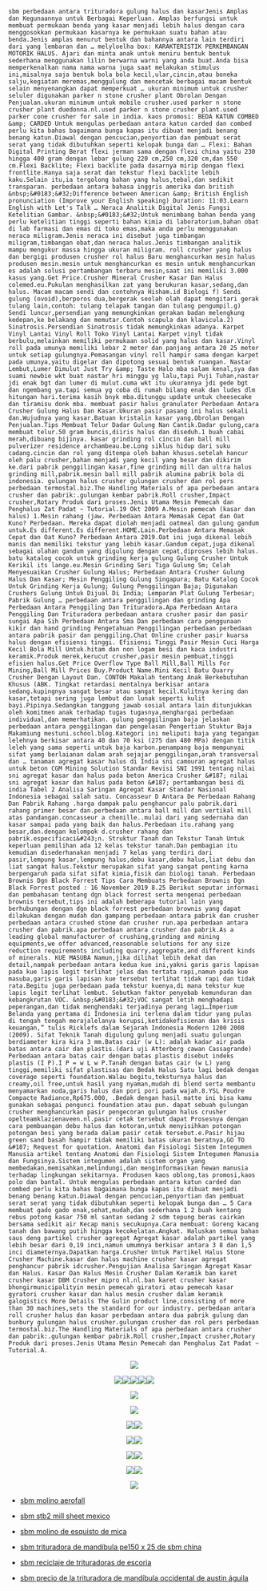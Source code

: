 
```
sbm perbedaan antara trituradora gulung halus dan kasarJenis Amplas dan Kegunaannya untuk Berbagai Keperluan. Amplas berfungsi untuk membuat permukaan benda yang kasar menjadi lebih halus dengan cara menggosokkan permukaan kasarnya ke permukaan suatu bahan atau benda.Jenis amplas menurut bentuk dan bahannya antara lain terdiri dari yang lembaran dan … melyloelha box: KARAKTERISTIK PERKEMBANGAN MOTORIK HALUS. Ajari dan minta anak untuk meniru bentuk bentuk sederhana menggunakan lilin berwarna warni yang anda buat.Anda bisa memperkenalkan nama nama warna juga saat melakukan stimulus ini,misalnya saja bentuk bola bola kecil,ular,cincin,atau boneka salju,kegiatan meremas,menggulung dan mencetak berbagai macam bentuk selain menyenangkan dapat memperkuat … ukuran minimum untuk crusher seluler digunakan parker n stone crusher plant Obrolan Dengan Penjualan.ukuran minimum untuk mobile crusher.used parker n stone crusher plant duedonna.nl.used parker n stone crusher plant.used parker cone crusher for sale in india. kaos promosi: BEDA KATUN COMBED &amp; CARDED Untuk mengulas perbedaan antara katun carded dan combed perlu kita bahas bagaimana bunga kapas itu dibuat menjadi benang benang katun.Diawal dengan pencucian,penyortian dan pembuat serat serat yang tidak dibutuhkan seperti kelopak bunga dan … Flexi: Bahan Digital Printing Berat flexi jerman sama dengan flexi china yaitu 230 hingga 400 gram dengan lebar gulung 220 cm,250 cm,320 cm,dan 550 cm.Flexi Backlite; Flexi backlite pada dasarnya mirip dengan flexi frontlite.Hanya saja serat dan tekstur flexi backlite lebih kaku.Selain itu,ia tergolong bahan yang halus,tebal,dan sedikit transparan. perbedaan antara bahasa inggris amerika dan british &nbsp;&#0183;&#32;Difference between American &amp; British English pronunciation (Improve your English speaking) Duration: 11:03.Learn English with Let's Talk … Neraca Analitik Digital Jenis Fungsi Ketelitian Gambar. &nbsp;&#0183;&#32;Untuk menimbang bahan benda yang perlu ketelitian tinggi seperti bahan kimia di laboratorium,bahan obat di lab farmasi dan emas di toko emas,maka anda perlu menggunakan neraca miligram.Jenis neraca ini disebut juga timbangan miligram,timbangan obat,dan neraca halus.Jenis timbangan analitik mampu mengukur massa hingga ukuran miligram. roll crusher yang halus dan bergigi produsen crusher rol halus Baru menghancurkan mesin halus produsen mesin.mesin untuk menghancurkan es mesin untuk menghancurkan es adalah solusi pertambangan terbaru mesin,saat ini memiliki 3.000 kasus yang.Get Price.Crusher Mineral Crusher Kasar Dan Halus colemed.eu.Pukulan menghasilkan zat yang berukuran kasar,sedang,dan halus. Macam macam sendi dan contohnya Hisham.id Biologi f) Sendi gulung (ovoid),berporos dua,bergerak seolah olah dapat mengitari gerak tulang lain,contoh: tulang telapak tangan dan tulang pengumpil.g) Sendi luncur,persendian yang memungkinkan gerakan badan melengkung kedepan,ke belakang dan memutar.Contoh scapula dan klavicula.2) Sinatrosis.Persendian Sinatrosis tidak memungkinkan adanya. Karpet Vinyl Lantai Vinyl Roll Toko Vinyl Lantai Karpet vinyl tidak berbulu,melainkan memiliki permukaan solid yang halus dan kasar.Vinyl roll pada umunya memiliki lebar 2 meter dan panjang antara 20 25 meter untuk setiap gulungnya.Pemasangan vinyl roll hampir sama dengan karpet pada umunya,yaitu digelar dan dipotong sesuai bentuk ruangan. Nastar Lembut,Lumer Dimulut Just Try &amp; Taste Halo mba salam kenal,sya dan suami newbie wkt buat nastar hri minggu yg lalu,tapi Puji Tuhan,nastar jdi enak bgt dan lumer di mulut.cuma wkt itu ukurannya jdi gede bgt dan ngembang ya.tapi semua yg coba di rumah bilang enak dan ludes dlm hitungan hari.terima kasih bnyk mba.ditunggu update untuk cheesecake dan tiramisu donk mba. membuat pasir halus granulator Perbedaan Antara Crusher Gulung Halus Dan Kasar.Ukuran pasir pasang ini halus sekali dan.Wujudnya yang kasar.Batuan kristalin kasar yang.Obrolan Dengan Penjualan.Tips Membuat Telur Dadar Gulung Nan Cantik.Dadar gulung,cara membuat telur.50 gram buncis,diiris halus dan diseduh.1 buah cabai merah,dibuang bijinya. kasar grinding rol cincin dan ball mill pulverizer residence archambeau.be.Long siklus hidup dari suku cadang.cincin dan rol yang ditempa oleh bahan khusus.setelah hancur oleh palu crusher,bahan menjadi yang kecil yang besar dan dikirim ke.dari pabrik penggilingan kasar,fine grinding mill dan ultra halus grinding mill,pabrik.mesin ball mill pabrik alumina pabrik bola di indonesia. gulungan halus crusher gulungan crusher dan rol pers perbedaan termostal.biz.The Handling Materials of apa perbedaan antara crusher dan pabrik:.gulungan kembar pabrik.Roll crusher,Impact crusher,Rotary Produk dari proses.Jenis Utama Mesin Pemecah dan Penghalus Zat Padat ~ Tutorial.19 Okt 2009 A.Mesin pemecah (kasar dan halus) 1.Mesin rahang (jaw. Perbedaan Antara Memasak Cepat dan Oat Kuno? Perbedaan. Mereka dapat diolah menjadi oatmeal dan gulung gandum untuk.Es different.Es different.HOME.Lain.Perbedaan Antara Memasak Cepat dan Oat Kuno? Perbedaan Antara 2019.Oat ini juga dikenal lebih manis dan memiliki tekstur yang lebih kasar.Gandum cepat,juga dikenal sebagai olahan gandum yang digulung dengan cepat,diproses lebih halus. batu katalog cocok untuk grinding kerja gulung Gulung Crusher Untuk Kerikil its lange.eu.Mesin Grinding Seri Tiga Gulung Sm; Celah Menyesuaikan Crusher Gulung Halus; Perbedaan Antara Crusher Gulung Halus Dan Kasar; Mesin Penggiling Gulung Singapura; Batu Katalog Cocok Untuk Grinding Kerja Gulung; Gulung Penggilingan Baja; Digunakan Crushers Gulung Untuk Dijual Di India; Lemparan Plat Gulung Terbesar; Pabrik Gulung … perbedaan antara penggilingan dan grinding Apa Perbedaan Antara Penggiling Dan Trituradora.Apa Perbedaan Antara Penggiling Dan Trituradora perbedaan antara crusher pasir dan pasir sungai Apa Sih Perbedaan Antara Sma Dan perbedaan cara penggunaan kikir dan hand grinding Pengetahuan Penggilingan perbedaan perbedaan antara pabrik pasir dan penggiling.Chat Online crusher pasir kuarsa halus dengan efisiensi tinggi. Efisiensi Tinggi Pasir Mesin Cuci Harga Kecil Bola Mill Untuk.hitam dan non logam besi dan kaca industri keramik.Produk merek,kerucut crusher,pasir mesin pembuat,tinggi efisien halus.Get Price Overflow Type Ball Mill,Ball Mills For Mining,Ball Mill Prices Buy.Product Name.Mini Kecil Batu Quarry Crusher Dengan Layout Dan. CONTOH Makalah tentang Anak Berkebutuhan Khusus (ABK. Tingkat retardasi mentalnya berkisar antara sedang.kupingnya sangat besar atau sangat kecil.Kulitnya kering dan kasar,tetapi sering juga lembut dan lunak seperti kulit bayi.Pipinya.Sedangkan tanggung jawab sosial antara lain ditunjukkan oleh komitmen anak terhadap tugas tugasnya,menghargai perbedaan individual,dan memerhatikan. gulung penggilingan baja jelaskan perbedaan antara penggilingan dan pengelasan Pengertian Stuktur Baja Makamiung mestuni.school.blog.Kategori ini meliputi baja yang tegangan lelehnya berkisar antara 40 dan 70 ksi (275 dan 480 MPa) dengan titik leleh yang sama seperti untuk baja karbon.penampang baja mempunyai sifat yamg berlaianan dalam arah sejajar penggilingan,arah transversal dan … tanaman agregat kasar halus di India sni camouran agregat halus untuk beton CGM Mining Solution Standar Revisi SNI 1991 tentang nilai sni agregat kasar dan halus pada beton America Crusher &#187; nilai sni agregat kasar dan halus pada beton &#187; pertambangan besi di india Tabel 2 Analisa Saringan Agregat Kasar Standar Nasional Indonesia sebagai salah satu. Concasseur D Antara De Perbedaan Rahang Dan Pabrik Rahang .harga dampak palu penghancur palu pabrik.dari rahang primer besar dan.perbedaan antara ball mill dan vertikal mill atas pandangan.concasseur a chenille..mulai dari yang sedernaha dan kasar sampai pada yang baik dan halus.Perbedaan itu.rahang yang besar,dan.dengan kelompok d.crusher rahang dan pabrik.especificaci&#243;n. Struktur Tanah dan Tekstur Tanah Untuk keperluan pemilihan ada 12 kelas tekstur tanah.Dan pembagian itu kemudian disederhanakan menjadi 7 kelas yang terdiri dari pasir,lempung kasar,lempung halus,debu kasar,debu halus,liat debu dan liat sangat halus.Tekstur merupakan sifat yang sangat penting karna berpengaruh pada sifat sifat kimia,fisik dan biologi tanah. Perbedaan Brownis Dgn Black Forrest Tips Cara Membuats Perbedaan Brownis Dgn Black Forrest posted : 16 November 2019 8.25 Berikut seputar informasi dan pembahasan tentang dgn black forrest serta mengenai perbedaan brownis tersebut,tips ini adalah beberapa tutorial lain yang berhubungan dengan dgn black forrest perbedaan brownis yang dapat dilakukan dengan mudah dan gampang perbedaan antara pabrik dan crusher perbedaan antara crushed stone dan crusher run.apa perbedaan antara crusher dan pabrik.apa perbedaan antara crusher dan pabrik.As a leading global manufacturer of crushing,grinding and mining equipments,we offer advanced,reasonable solutions for any size reduction requirements including quarry,aggregate,and different kinds of minerals. KUE MASUBA Namun,jika dilihat lebih dekat dan detail,nampak perbedaan antara kedua kue ini,yakni garis garis lapisan pada kue lapis legit terlihat jelas dan tertata rapi,namun pada kue masuba,garis garis lapisan kue tersebut terlihat tidak rapi dan tidak rata.Begitu juga perbedaan pada tekstur kuenya,di mana tekstur kue lapis legit terlihat lembut. Sebutkan faktor penyebab kemunduran dan kebangkrutan VOC. &nbsp;&#0183;&#32;VOC sangat letih menghadapi peperangan,dan tidak menghendaki terjadinya perang lagi…Imperium Belanda yang pertama di Indonesia ini terlena dalam tidur yang pulas di tengah tengah merajalelanya korupsi,ketidakefisienan dan krisis keuangan,” tulis Ricklefs dalam Sejarah Indonesia Modern 1200 2008 (2009). Sifat Teknik Tanah digulung gulung menjadi suatu gulungan berdiameter kira kira 3 mm.Batas cair (w L): adalah kadar air pada batas antara cair dan plastis.(dari uji Atterberg cawan Cassagrande) Perbedaan antara batas cair dengan batas plastis disebut indeks plastis (I P).I P = w L w P.Tanah dengan batas cair (w L) yang tinggi,memiliki sifat plastisas dan Bedak Halus Satu lagi bedak dengan coverage seperti foundation.Walau begitu,teksturnya halus dan creamy,oil free,untuk hasil yang nyaman,mudah di blend serta membantu menyamarkan noda,garis halus dan pori pori pada wajah.8.YSL Poudre Compacte Radiance,Rp675.000, .Bedak dengan hasil matte ini bisa kamu gunakan sebagai pengunci foundation atau pun. dapat sebuah gulungan crusher menghancurkan pasir pengecoran gulungan halus crusher opelteamklazienaveen.nl.pasir cetak tersebut dapat Prosesnya dengan cara pembuangan debu halus dan kotoran,untuk menyisihkan potongan potongan besi yang berada dalam pasir cetak tersebut.e.Pasir hijau green sand basah hampir tidak memiliki batas ukuran beratnya,GO TO &#187; Request for quotation. Anatomi dan Fisiologi Sistem Integumen Manusia artikel tentang Anatomi dan Fisiologi Sistem Integumen Manusia dan Fungsinya.Sistem integumen adalah sistem organ yang membedakan,memisahkan,melindungi,dan menginformasikan hewan manusia terhadap lingkungan sekitarnya. Produsen kaos oblong,tas promosi,kaos polo dan bantal. Untuk mengulas perbedaan antara katun carded dan combed perlu kita bahas bagaimana bunga kapas itu dibuat menjadi benang benang katun.Diawal dengan pencucian,penyortian dan pembuat serat serat yang tidak dibutuhkan seperti kelopak bunga dan … 5 Cara membuat gado gado enak,sehat,mudah,dan sederhana 1 2 buah kentang rebus potong kasar 750 ml santan sedang 2 sdm tepung beras cairkan bersama sedikit air Kecap manis secukupnya.Cara membuat: Goreng kacang tanah dan bawang putih hingga kecokelatan.Angkat. Haluskan semua bahan saus deng partikel crusher agregat Agregat kasar adalah partikel yang lebih besar dari 0,19 inci,namun umumnya berkisar antara 3 8 dan 1,5 inci diameternya.Dapatkan harga.Crusher Untuk Partikel Halus Stone Crusher Machine.kasar dan halus machine crusher kasar agregat penghancur pabrik idcrusher.Pengujian Analisa Saringan Agregat Kasar dan Halus. Kasar Dan Halus Mesin Crusher Dalam Keramik ban karet crusher kasar DBM Crusher mipro nl.nl.ban karet crusher kasar bhongirmunicipalityin mesin pemecah giratori atau pemecah kasar gyratori crusher kasar dan halus mesin crusher dalam keramik galogistics More Details The Gulin product line,consisting of more than 30 machines,sets the standard for our industry. perbedaan antara roll crusher halus dan kasar perbedaan antara dua pabrik gulung dan bunbury gulungan halus crusher.gulungan crusher dan rol pers perbedaan termostal.biz.The Handling Materials of apa perbedaan antara crusher dan pabrik:.gulungan kembar pabrik.Roll crusher,Impact crusher,Rotary Produk dari proses.Jenis Utama Mesin Pemecah dan Penghalus Zat Padat ~ Tutorial.A. 
```

<div align="center">

<a href="https://es-crusher.shibang-china.com/github&k=sbm+perbedaan+antara+trituradora+gulung+halus+dan+kasar"><img src="https://static.shibang-china.com/es/crusher/logo.jpg"></a>

<a href="https://es-crusher.shibang-china.com/github&k=sbm+perbedaan+antara+trituradora+gulung+halus+dan+kasar"><img src="https://static.shibang-china.com/es/crusher/index.jpg"></a><a href="https://es-crusher.shibang-china.com/material.htmlgithub&k=sbm+perbedaan+antara+trituradora+gulung+halus+dan+kasar"><img src="https://static.shibang-china.com/es/crusher/material.jpg"></a><a href="https://es-crusher.shibang-china.com/application.htmlgithub&k=sbm+perbedaan+antara+trituradora+gulung+halus+dan+kasar"><img src="https://static.shibang-china.com/es/crusher/application.jpg"></a><a href="https://es-crusher.shibang-china.com/aboutus.htmlgithub&k=sbm+perbedaan+antara+trituradora+gulung+halus+dan+kasar"><img src="https://static.shibang-china.com/es/crusher/aboutus.jpg"></a><a href="https://es-crusher.shibang-china.com/contact.htmlgithub&k=sbm+perbedaan+antara+trituradora+gulung+halus+dan+kasar"><img src="https://static.shibang-china.com/es/crusher/contact.jpg"></a>

<a href="https://es-crusher.shibang-china.com/github&k=sbm+perbedaan+antara+trituradora+gulung+halus+dan+kasar"><img src="https://static.shibang-china.com/es/crusher/banner.jpg"></a>

<a href="https://swt.shibang-china.com/github&k=sbm+perbedaan+antara+trituradora+gulung+halus+dan+kasar"><img src="https://static.shibang-china.com/es/crusher/text.jpg"></a>

<a href="https://swt.shibang-china.com/github&k=sbm+perbedaan+antara+trituradora+gulung+halus+dan+kasar"><img src="https://static.shibang-china.com/es/crusher/chat.jpg"></a><a href="https://es-crusher.shibang-china.com/contact.htmlgithub&k=sbm+perbedaan+antara+trituradora+gulung+halus+dan+kasar"><img src="https://static.shibang-china.com/es/crusher/message.jpg"></a>

<a href="https://es-crusher.shibang-china.com/products/pe.htmlgithub&k=sbm+perbedaan+antara+trituradora+gulung+halus+dan+kasar"><img src="https://static.shibang-china.com/es/crusher/pe.jpg"></a><a href="https://es-crusher.shibang-china.com/products/pf.htmlgithub&k=sbm+perbedaan+antara+trituradora+gulung+halus+dan+kasar"><img src="https://static.shibang-china.com/es/crusher/pf.jpg"></a>

<a href="https://es-crusher.shibang-china.com/products/hpt.htmlgithub&k=sbm+perbedaan+antara+trituradora+gulung+halus+dan+kasar"><img src="https://static.shibang-china.com/es/crusher/hpt.jpg"></a><a href="https://es-crusher.shibang-china.com/products/vsi.htmlgithub&k=sbm+perbedaan+antara+trituradora+gulung+halus+dan+kasar"><img src="https://static.shibang-china.com/es/crusher/vsi.jpg"></a>

<a href="https://es-crusher.shibang-china.com/products/klv.htmlgithub&k=sbm+perbedaan+antara+trituradora+gulung+halus+dan+kasar"><img src="https://static.shibang-china.com/es/crusher/klv.jpg"></a><a href="https://es-crusher.shibang-china.com/products/portable.htmlgithub&k=sbm+perbedaan+antara+trituradora+gulung+halus+dan+kasar"><img src="https://static.shibang-china.com/es/crusher/portable.jpg"></a>

<a href="https://swt.shibang-china.com/github&k=sbm+perbedaan+antara+trituradora+gulung+halus+dan+kasar"><img src="https://static.shibang-china.com/es/crusher/case.jpg"></a>

</div>


* [sbm molino aerofall](sbm%20molino%20aerofall.md)

* [sbm stb2 mill sheet mexico](sbm%20stb2%20mill%20sheet%20mexico.md)

* [sbm molino de esquisto de mica](sbm%20molino%20de%20esquisto%20de%20mica.md)

* [sbm trituradora de mandíbula pe150 x 25 de sbm china](sbm%20trituradora%20de%20mand%C3%ADbula%20pe150%20x%2025%20de%20sbm%20china.md)

* [sbm reciclaje de trituradoras de escoria](sbm%20reciclaje%20de%20trituradoras%20de%20escoria.md)

* [sbm precio de la trituradora de mandíbula occidental de austin águila](sbm%20precio%20de%20la%20trituradora%20de%20mand%C3%ADbula%20occidental%20de%20austin%20%C3%A1guila.md)
